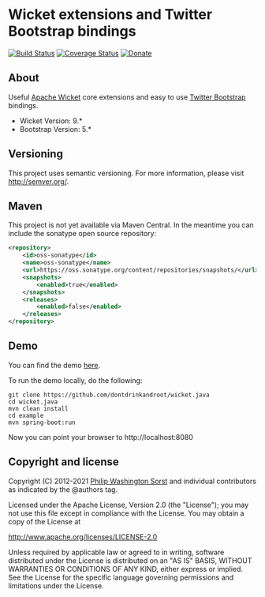 Wicket extensions and Twitter Bootstrap bindings
================================================

[![Build Status](https://travis-ci.org/dontdrinkandroot/wicket.java.svg?branch=master)](https://travis-ci.org/dontdrinkandroot/wicket.java)
[![Coverage Status](https://coveralls.io/repos/github/dontdrinkandroot/wicket.java/badge.svg?branch=master)](https://coveralls.io/github/dontdrinkandroot/wicket.java?branch=master)
[![Donate](https://img.shields.io/badge/Donate-PayPal-green.svg)](https://www.paypal.com/cgi-bin/webscr?cmd=_donations&business=W9NAXW8YAZ4D6&item_name=wicket.java%20Donation&currency_code=EUR) 

About
-----

Useful [Apache Wicket](https://wicket.apache.org/) core extensions and easy to
use [Twitter Bootstrap](https://getbootstrap.com) bindings.

* Wicket Version: 9.*
* Bootstrap Version: 5.*

Versioning
----------

This project uses semantic versioning. For more information, please visit
http://semver.org/.

Maven
-----

This project is not yet available via Maven Central. In the meantime you can
include the sonatype open source repository:

```xml
<repository>
    <id>oss-sonatype</id>
    <name>oss-sonatype</name>
    <url>https://oss.sonatype.org/content/repositories/snapshots/</url>
    <snapshots>
        <enabled>true</enabled>
    </snapshots>
    <releases>
        <enabled>false</enabled>
    </releases>
</repository>
```

Demo
----

You can find the demo [here](http://wicket.dontdrinkandroot.net).

To run the demo locally, do the following:


```
git clone https://github.com/dontdrinkandroot/wicket.java
cd wicket.java
mvn clean install
cd example
mvn spring-boot:run
```

Now you can point your browser to http://localhost:8080
 

Copyright and license
---------------------

Copyright (C) 2012-2021 [Philip Washington Sorst](https://sorst.net)
and individual contributors as indicated by the @authors tag.

Licensed under the Apache License, Version 2.0 (the "License"); you may not use this file except in compliance with the
License. You may obtain a copy of the License at
 
  http://www.apache.org/licenses/LICENSE-2.0
 
Unless required by applicable law or agreed to in writing, software
distributed under the License is distributed on an "AS IS" BASIS,
WITHOUT WARRANTIES OR CONDITIONS OF ANY KIND, either express or implied.
See the License for the specific language governing permissions and
limitations under the License.
